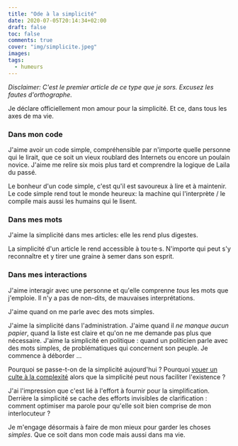 ```yaml
---
title: "Ode à la simplicité"
date: 2020-07-05T20:14:34+02:00
draft: false
toc: false
comments: true
cover: "img/simplicite.jpeg"
images: 
tags:
  - humeurs
---
```



*Disclaimer: C'est le premier article de ce type que je sors. Excusez les fautes d'orthographe.* 

Je déclare officiellement mon amour pour la simplicité. Et ce, dans tous les axes de ma vie. 

### Dans mon code

J'aime avoir un code simple, compréhensible par n'importe quelle personne qui le lirait, que ce soit un vieux roublard des Internets ou encore un poulain novice. J'aime me relire six mois plus tard et comprendre la logique de Laila du passé. 

Le bonheur d'un code simple, c'est qu'il est savoureux à lire et à maintenir. Le code simple rend tout le monde heureux: la machine qui l'interprète / le compile mais aussi les humains qui le lisent. 

### Dans mes mots

J'aime la simplicité dans mes articles: elle les rend plus digestes. 

La simplicité d'un article le rend accessible à tou·te·s. N'importe qui peut s'y reconnaître et y tirer une graine à semer dans son esprit. 

### Dans mes interactions

J'aime interagir avec une personne et qu'elle comprenne *tous* les mots que j'emploie. Il n'y a pas de non-dits, de mauvaises interprétations. 

J'aime quand on me parle avec des mots simples. 

J'aime la simplicité dans l'administration. J'aime quand il *ne manque aucun* *papier*, quand la liste est claire et qu'on ne me demande pas plus que nécessaire. J'aime la simplicité en politique : quand un politicien parle avec des mots simples, de problématiques qui concernent son peuple. Je commence à déborder ...

Pourquoi se passe-t-on de la simplicité aujourd'hui ? Pourquoi [vouer un culte à la complexité](https://medium.com/@m_nebra/quand-la-complexit%C3%A9-prend-le-pouvoir-a683b1bf8a2b) alors que la simplicité peut nous faciliter l'existence ?

J'ai l'impression que c'est lié à l'effort à fournir pour la simplification. Derrière la simplicité se cache des efforts invisibles de clarification : comment optimiser ma parole pour qu'elle soit bien comprise de mon interlocuteur ? 

Je m'engage désormais à faire de mon mieux pour garder les choses *simples*. Que ce soit dans mon code mais aussi dans ma vie.